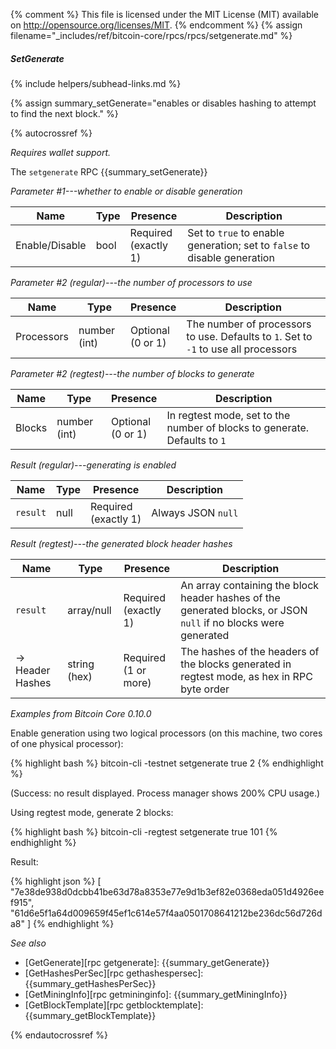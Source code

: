 {% comment %}
This file is licensed under the MIT License (MIT) available on
http://opensource.org/licenses/MIT.
{% endcomment %}
{% assign filename="_includes/ref/bitcoin-core/rpcs/rpcs/setgenerate.md" %}

##### SetGenerate
{% include helpers/subhead-links.md %}

{% assign summary_setGenerate="enables or disables hashing to attempt to find the next block." %}

{% autocrossref %}

*Requires wallet support.*

The `setgenerate` RPC {{summary_setGenerate}}

*Parameter #1---whether to enable or disable generation*

| Name               | Type            | Presence                    | Description
|--------------------|-----------------|-----------------------------|----------------
| Enable/Disable     | bool            | Required<br>(exactly 1)     | Set to `true` to enable generation; set to `false` to disable generation

*Parameter #2 (regular)---the number of processors to use*

| Name               | Type            | Presence                    | Description
|--------------------|-----------------|-----------------------------|----------------
| Processors         | number (int)    | Optional<br>(0 or 1)        | The number of processors to use.  Defaults to `1`.  Set to `-1` to use all processors

*Parameter #2 (regtest)---the number of blocks to generate*

| Name               | Type            | Presence                    | Description
|--------------------|-----------------|-----------------------------|----------------
| Blocks             | number (int)    | Optional<br>(0 or 1)        | In regtest mode, set to the number of blocks to generate.  Defaults to `1`

*Result (regular)---generating is enabled*

| Name               | Type            | Presence                    | Description
|--------------------|-----------------|-----------------------------|----------------
| `result`           | null            | Required<br>(exactly 1)     | Always JSON `null`

*Result (regtest)---the generated block header hashes*

| Name                | Type            | Presence                    | Description
|---------------------|-----------------|-----------------------------|----------------
| `result`            | array/null      | Required<br>(exactly 1)     | An array containing the block header hashes of the generated blocks, or JSON `null` if no blocks were generated
| →<br>Header Hashes  | string (hex)    | Required<br>(1 or more)     | The hashes of the headers of the blocks generated in regtest mode, as hex in RPC byte order

*Examples from Bitcoin Core 0.10.0*

Enable generation using two logical processors (on this machine, two
cores of one physical processor):

{% highlight bash %}
bitcoin-cli -testnet setgenerate true 2
{% endhighlight %}

(Success: no result displayed.  Process manager shows 200% CPU usage.)

Using regtest mode, generate 2 blocks:

{% highlight bash %}
bitcoin-cli -regtest setgenerate true 101
{% endhighlight %}

Result:

{% highlight json %}
[
    "7e38de938d0dcbb41be63d78a8353e77e9d1b3ef82e0368eda051d4926eef915",
    "61d6e5f1a64d009659f45ef1c614e57f4aa0501708641212be236dc56d726da8"
]
{% endhighlight %}

*See also*

* [GetGenerate][rpc getgenerate]: {{summary_getGenerate}}
* [GetHashesPerSec][rpc gethashespersec]: {{summary_getHashesPerSec}}
* [GetMiningInfo][rpc getmininginfo]: {{summary_getMiningInfo}}
* [GetBlockTemplate][rpc getblocktemplate]: {{summary_getBlockTemplate}}

{% endautocrossref %}
